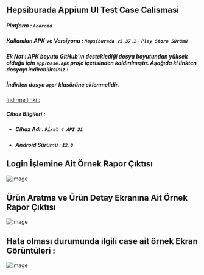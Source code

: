 ## Hepsiburada Appium UI Test Case Calismasi

##### Platform : `Android`
##### Kullanılan APK ve Versiyonu : `Hepsiburada v5.37.1` - `Play Store Sürümü`
##### Ek Not : APK boyutu GitHub'ın desteklediği dosya boyutundan yüksek olduğu için `app/base.apk` proje içerisinden kaldırılmıştır. Aşağıda ki linkten dosyayı indirebilirsiniz :
##### İndirilen dosya `app/` klasörüne eklenmelidir.
[İndirme linki : ](https://www.mediafire.com/file/0vqebxqwuaaejhs/base.apk/file)




##### Cihaz Bilgileri : 
  - ##### Cihaz Adı : `Pixel 4 API 31`
  - ##### Android Sürümü : `12.0`

## Login İşlemine Ait Örnek Rapor Çıktısı 

![image](https://github.com/muratcancetin/hp-appium-study-case/assets/78485942/8704ca2a-0fd6-4493-b7ca-88100b17f4b0)

## Ürün Aratma ve Ürün Detay Ekranına Ait Örnek Rapor Çıktısı 

![image](https://github.com/muratcancetin/hp-appium-study-case/assets/78485942/494d6647-cfcc-4553-80e2-bb847fb9f0cc)

## Hata olması durumunda ilgili case ait örnek Ekran Görüntüleri : 

![image](https://github.com/muratcancetin/hp-appium-study-case/assets/78485942/79a1e359-b8f6-42fc-9d99-4994a0851b87)
